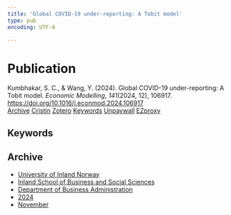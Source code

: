```yaml
---
title: 'Global COVID-19 under-reporting: A Tobit model'
type: pub
encoding: UTF-8

---
```

<h1>Publication</h1>
<article id="csl-bib-container-NHS234G9" class="csl-bib-container">
  <div class="csl-bib-body"> <div class="csl-entry">Kumbhakar, S. C., &#38; Wang, Y. (2024). Global COVID-19 under-reporting: A Tobit model. <i>Economic Modelling</i>, <i>141</i>(2024, 12), 106917. <a href="https://doi.org/10.1016/j.econmod.2024.106917">https://doi.org/10.1016/j.econmod.2024.106917</a></div> </div>
  <div class="csl-bib-buttons">
    <a href="#taxonomy-article-NHS234G9" alt="archive" class="csl-bib-button">Archive</a>
    <a href="https://app.cristin.no/results/show.jsf?id=2318941" alt="Cristin" class="csl-bib-button">Cristin</a>
    <a href="http://zotero.org/groups/5881554/items/NHS234G9" alt="Zotero" class="csl-bib-button">Zotero</a>
    <a href="#keywords-article-NHS234G9" alt="keywords" class="csl-bib-button">Keywords</a>
    <a href="https://doi.org/10.1016/j.econmod.2024.106917" alt="Unpaywall" class="csl-bib-button">Unpaywall</a>
    <a href="https://doi.org/10.1016/j.econmod.2024.106917" alt="EZproxy" class="csl-bib-button">EZproxy</a>
  </div>
  <div id="csl-bib-meta-container-NHS234G9"></div>
</article>
<div id="csl-bib-meta-NHS234G9" class="csl-bib-meta">
  <article id="keywords-article-NHS234G9" class="keywords-article">
    <h1>Keywords</h1>
    
  </article>
  <article id="taxonomy-article-NHS234G9" class="taxonomy-article">
    <h1>Archive</h1>
    <ul>
      <li><a href="{{< params subfolder >}}en/archive/?key=3DCRN523">University of Inland Norway</a></li>
      <li><a href="{{< params subfolder >}}en/archive/?key=DU8Q9LN9">Inland School of Business and Social Sciences</a></li>
      <li><a href="{{< params subfolder >}}en/archive/?key=3IQA89I8">Department of Business Administration</a></li>
      <li><a href="{{< params subfolder >}}en/archive/?key=ZM8AGK3A">2024</a></li>
      <li><a href="{{< params subfolder >}}en/archive/?key=A2NGEDNX">November</a></li>
    </ul>
  </article>
</div>

